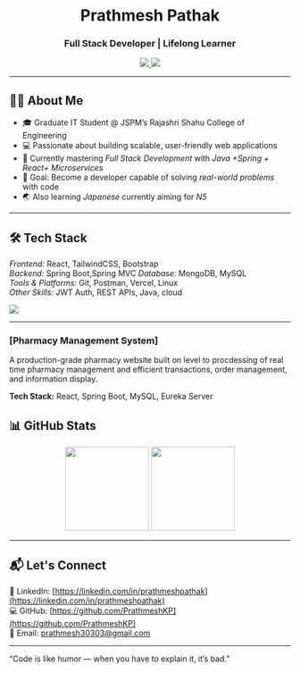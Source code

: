 <h1 align="center">Prathmesh Pathak</h1>
<h3 align="center">Full Stack Developer | Lifelong Learner</h3>

<p align="center">
  <a href="https://linkedin.com/in/prathmeshpathak">
    <img src="https://img.shields.io/badge/LinkedIn-PrathmeshPathak-blue?style=for-the-badge&logo=linkedin" />
  </a>
  <a href="https://github.com/PrathmeshKP">
    <img src="https://img.shields.io/badge/GitHub-PrathmeshKP-black?style=for-the-badge&logo=github" />
  </a>
</p>

---

## 👨‍💻 About Me  
- 🎓 Graduate IT Student @ JSPM’s Rajashri Shahu College of Engineering  
- 💻 Passionate about building scalable, user-friendly web applications  
- 🌱 Currently mastering *Full Stack Development* with *Java +Spring + React+ Microservices*  
- 🎯 Goal: Become a developer capable of solving *real-world problems* with code  
- 🌏 Also learning *Japanese* currently aiming for *N5*  

---

## 🛠 Tech Stack  
*Frontend:* React, TailwindCSS, Bootstrap  
*Backend:* Spring Boot,Spring MVC
*Database:* MongoDB, MySQL  
*Tools & Platforms:* Git, Postman, Vercel, Linux  
*Other Skills:* JWT Auth, REST APIs, Java, cloud

<p align="left">
  <img src="https://skillicons.dev/icons?i=react,tailwindcss,bootstrap,spring,mongodb,mysql,java,c++,git,postman" />

</p>

---


### [Pharmacy Management System] 
A production-grade pharmacy website built on level to procdessing of real time pharmacy management and efficient transactions, order management, and information display.  

**Tech Stack:** React, Spring Boot, MySQL, Eureka Server


## 📊 GitHub Stats  
<p align="center">
  <img src="https://github-readme-stats.vercel.app/api?username=PrathmeshKP&show_icons=true&theme=react" height="150" />
  <img src="https://github-readme-stats.vercel.app/api/top-langs/?username=PrathmeshKP&layout=compact&theme=react" height="150" />
</p>

---

## 📬 Let's Connect  
💼 LinkedIn: [https://linkedin.com/in/prathmeshpathak](https://linkedin.com/in/prathmeshpathak)  
💻 GitHub: [https://github.com/PrathmeshKP](https://github.com/PrathmeshKP)  
📧 Email: prathmesh30303@gmail.com

---
 “Code is like humor — when you have to explain it, it’s bad.”
